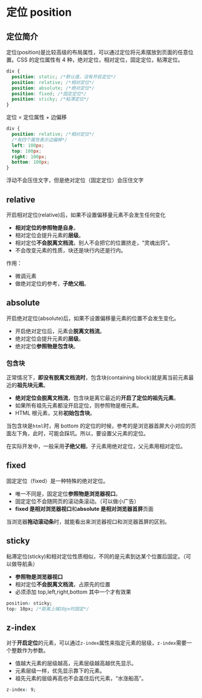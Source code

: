 # 定位 position

## 定位简介

定位(position)是比较高级的布局属性，可以通过定位将元素摆放到页面的任意位置。CSS 的定位属性有 4 种，绝对定位，相对定位，固定定位，粘滞定位。

```css
div {
  position: static; /*默认值，没有开启定位*/
  position: relative; /*相对定位*/
  position: absolute; /*绝对定位*/
  position: fixed; /*固定定位*/
  position: sticky; /*粘滞定位*/
}
```

定位 = 定位属性 + 边偏移

```css
div {
  position: relative; /*相对定位*/
  /*有四个属性表示边偏移*/
  left: 100px;
  top: 100px;
  right: 100px;
  bottom: 100px;
}
```

浮动不会压住文字，但是绝对定位（固定定位）会压住文字

## relative

开启相对定位(relative)后，如果不设置偏移量元素不会发生任何变化

- **相对定位的参照物是自身**。
- 相对定位会提升元素的**层级**。
- 相对定位**不会脱离文档流**，别人不会把它的位置挤走，“灵魂出窍”。
- 不会改变元素的性质，块还是块行内还是行内。

作用：

- 微调元素
- 做绝对定位的参考，**子绝父相**。

## absolute

开启绝对定位(absolute)后，如果不设置偏移量元素的位置不会发生变化。

- 开启绝对定位后，元素会**脱离文档流**。
- 绝对定位会提升元素的**层级**。
- 绝对定位**参照物是包含块**。

### 包含块

正常情况下，**即没有脱离文档流时**，包含块(containing block)就是离当前元素最近的**祖先块元素**。

- **绝对定位会脱离文档流**，包含块是离它最近的**开启了定位的祖先元素**。
- 如果所有祖先元素都没开启定位，则参照物是根元素。
- HTML 根元素，又称**初始包含块**。

当包含块是`html`时，用 bottom 的定位的时候，参考的是浏览器首屏大小对应的页面左下角，此时，可能会踩坑。所以，要设置父元素的定位。

在实际开发中，一般采用**子绝父相**，子元素用绝对定位，父元素用相对定位。

## fixed

固定定位（fixed）是一种特殊的绝对定位。

- 唯一不同是，固定定位**参照物是浏览器视口**。
- 固定定位不会随网页的滚动条滚动。（可以做小广告）
- **fixed 是相对浏览器视口**和**absolute 是相对浏览器首屏**页面

当浏览器**拖动滚动条**时，就能看出来浏览器视口和浏览器首屏的区别。

## sticky

粘滞定位(sticky)和相对定位性质相似，不同的是元素到达某个位置后固定。（可以做导航条）

- **参照物是浏览器视口**
- 相对定位**不会脱离文档流**，占原先的位置
- 必须添加 top,left,right,bottom 其中一个才有效果

```css
position: sticky;
top: 10px; /*距离上端10px时固定*/
```

## z-index

对于**开启定位**的元素，可以通过`z-index`属性来指定元素的层级，`z-index`需要一个整数作为参数。

- 值越大元素的层级越高，元素层级越高越优先显示。
- 元素层级一样，优先显示靠下的元素。
- 祖先元素的层级再高也不会盖住后代元素，“水涨船高”。

```css
z-index: 9;
```
